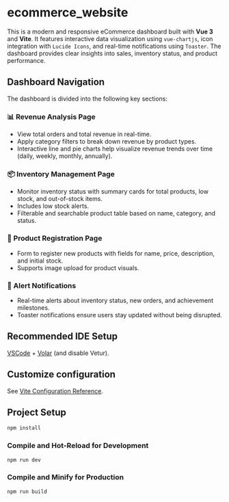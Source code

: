 # ecommerce_website

This is a modern and responsive eCommerce dashboard built with **Vue 3** and **Vite**. It features interactive data visualization using `vue-chartjs`, icon integration with `Lucide Icons`, and real-time notifications using `Toaster`. The dashboard provides clear insights into sales, inventory status, and product performance.

## Dashboard Navigation

The dashboard is divided into the following key sections:

### 📊 Revenue Analysis Page
- View total orders and total revenue in real-time.
- Apply category filters to break down revenue by product types.
- Interactive line and pie charts help visualize revenue trends over time (daily, weekly, monthly, annually).

### 📦 Inventory Management Page
- Monitor inventory status with summary cards for total products, low stock, and out-of-stock items.
- Includes low stock alerts.
- Filterable and searchable product table based on name, category, and status.

### 📝 Product Registration Page
- Form to register new products with fields for name, price, description, and initial stock.
- Supports image upload for product visuals.

### 🔔 Alert Notifications
- Real-time alerts about inventory status, new orders, and achievement milestones.
- Toaster notifications ensure users stay updated without being disrupted.

## Recommended IDE Setup

[VSCode](https://code.visualstudio.com/) + [Volar](https://marketplace.visualstudio.com/items?itemName=Vue.volar) (and disable Vetur).

## Customize configuration

See [Vite Configuration Reference](https://vite.dev/config/).

## Project Setup

```sh
npm install
```

### Compile and Hot-Reload for Development

```sh
npm run dev
```

### Compile and Minify for Production

```sh
npm run build
```
